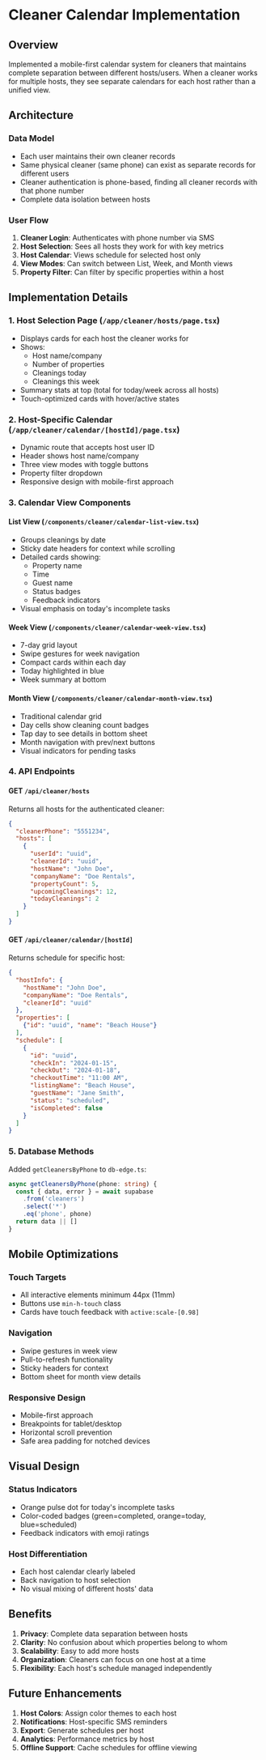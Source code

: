 # Cleaner Calendar Implementation

## Overview
Implemented a mobile-first calendar system for cleaners that maintains complete separation between different hosts/users. When a cleaner works for multiple hosts, they see separate calendars for each host rather than a unified view.

## Architecture

### Data Model
- Each user maintains their own cleaner records
- Same physical cleaner (same phone) can exist as separate records for different users
- Cleaner authentication is phone-based, finding all cleaner records with that phone number
- Complete data isolation between hosts

### User Flow
1. **Cleaner Login**: Authenticates with phone number via SMS
2. **Host Selection**: Sees all hosts they work for with key metrics
3. **Host Calendar**: Views schedule for selected host only
4. **View Modes**: Can switch between List, Week, and Month views
5. **Property Filter**: Can filter by specific properties within a host

## Implementation Details

### 1. Host Selection Page (`/app/cleaner/hosts/page.tsx`)
- Displays cards for each host the cleaner works for
- Shows:
  - Host name/company
  - Number of properties
  - Cleanings today
  - Cleanings this week
- Summary stats at top (total for today/week across all hosts)
- Touch-optimized cards with hover/active states

### 2. Host-Specific Calendar (`/app/cleaner/calendar/[hostId]/page.tsx`)
- Dynamic route that accepts host user ID
- Header shows host name/company
- Three view modes with toggle buttons
- Property filter dropdown
- Responsive design with mobile-first approach

### 3. Calendar View Components

#### List View (`/components/cleaner/calendar-list-view.tsx`)
- Groups cleanings by date
- Sticky date headers for context while scrolling
- Detailed cards showing:
  - Property name
  - Time
  - Guest name
  - Status badges
  - Feedback indicators
- Visual emphasis on today's incomplete tasks

#### Week View (`/components/cleaner/calendar-week-view.tsx`)
- 7-day grid layout
- Swipe gestures for week navigation
- Compact cards within each day
- Today highlighted in blue
- Week summary at bottom

#### Month View (`/components/cleaner/calendar-month-view.tsx`)
- Traditional calendar grid
- Day cells show cleaning count badges
- Tap day to see details in bottom sheet
- Month navigation with prev/next buttons
- Visual indicators for pending tasks

### 4. API Endpoints

#### GET `/api/cleaner/hosts`
Returns all hosts for the authenticated cleaner:
```json
{
  "cleanerPhone": "5551234",
  "hosts": [
    {
      "userId": "uuid",
      "cleanerId": "uuid",
      "hostName": "John Doe",
      "companyName": "Doe Rentals",
      "propertyCount": 5,
      "upcomingCleanings": 12,
      "todayCleanings": 2
    }
  ]
}
```

#### GET `/api/cleaner/calendar/[hostId]`
Returns schedule for specific host:
```json
{
  "hostInfo": {
    "hostName": "John Doe",
    "companyName": "Doe Rentals",
    "cleanerId": "uuid"
  },
  "properties": [
    {"id": "uuid", "name": "Beach House"}
  ],
  "schedule": [
    {
      "id": "uuid",
      "checkIn": "2024-01-15",
      "checkOut": "2024-01-18",
      "checkoutTime": "11:00 AM",
      "listingName": "Beach House",
      "guestName": "Jane Smith",
      "status": "scheduled",
      "isCompleted": false
    }
  ]
}
```

### 5. Database Methods

Added `getCleanersByPhone` to `db-edge.ts`:
```typescript
async getCleanersByPhone(phone: string) {
  const { data, error } = await supabase
    .from('cleaners')
    .select('*')
    .eq('phone', phone)
  return data || []
}
```

## Mobile Optimizations

### Touch Targets
- All interactive elements minimum 44px (11mm)
- Buttons use `min-h-touch` class
- Cards have touch feedback with `active:scale-[0.98]`

### Navigation
- Swipe gestures in week view
- Pull-to-refresh functionality
- Sticky headers for context
- Bottom sheet for month view details

### Responsive Design
- Mobile-first approach
- Breakpoints for tablet/desktop
- Horizontal scroll prevention
- Safe area padding for notched devices

## Visual Design

### Status Indicators
- Orange pulse dot for today's incomplete tasks
- Color-coded badges (green=completed, orange=today, blue=scheduled)
- Feedback indicators with emoji ratings

### Host Differentiation
- Each host calendar clearly labeled
- Back navigation to host selection
- No visual mixing of different hosts' data

## Benefits

1. **Privacy**: Complete data separation between hosts
2. **Clarity**: No confusion about which properties belong to whom
3. **Scalability**: Easy to add more hosts
4. **Organization**: Cleaners can focus on one host at a time
5. **Flexibility**: Each host's schedule managed independently

## Future Enhancements

1. **Host Colors**: Assign color themes to each host
2. **Notifications**: Host-specific SMS reminders
3. **Export**: Generate schedules per host
4. **Analytics**: Performance metrics by host
5. **Offline Support**: Cache schedules for offline viewing